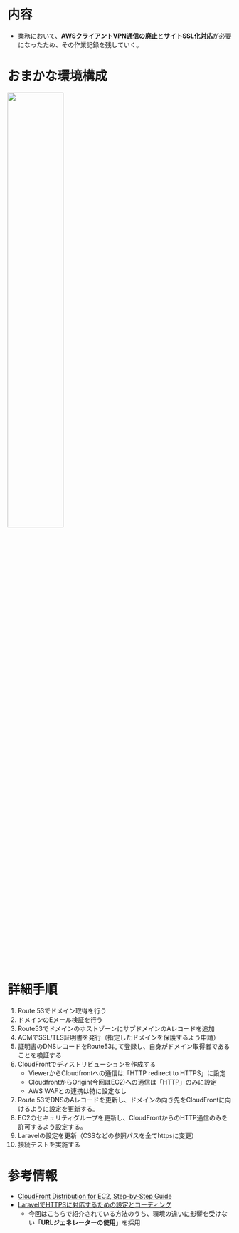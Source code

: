 # 内容

- 業務において、**AWSクライアントVPN通信の廃止**と**サイトSSL化対応**が必要になったため、その作業記録を残していく。

# おまかな環境構成
<img src="https://github.com/hiddy0329/TIL/assets/91509668/7a2b0673-68ea-4de0-aa6b-e24423d2a67a" width="50%" height="50%">

# 詳細手順
1. Route 53でドメイン取得を行う
2. ドメインのEメール検証を行う
3. Route53でドメインのホストゾーンにサブドメインのAレコードを追加
4. ACMでSSL/TLS証明書を発行（指定したドメインを保護するよう申請）
5. 証明書のDNSレコードをRoute53にて登録し、自身がドメイン取得者であることを検証する
6. CloudFrontでディストリビューションを作成する
    - ViewerからCloudfrontへの通信は「HTTP redirect to HTTPS」に設定
    - CloudfrontからOrigin(今回はEC2)への通信は「HTTP」のみに設定
    - AWS WAFとの連携は特に設定なし 
8. Route 53でDNSのAレコードを更新し、ドメインの向き先をCloudFrontに向けるように設定を更新する。
9. EC2のセキュリティグループを更新し、CloudFrontからのHTTP通信のみを許可するよう設定する。
10. Laravelの設定を更新（CSSなどの参照パスを全てhttpsに変更）
11. 接続テストを実施する

# 参考情報
- [CloudFront Distribution for EC2, Step-by-Step Guide](https://medium.com/@diyar.parwana/step-by-step-guide-to-create-a-cloudfront-distribution-for-ec2-cbf5b7862c41)
- [LaravelでHTTPSに対応するための設定とコーディング](https://egatech.net/laravel-https/#toc7)
    - 今回はこちらで紹介されている方法のうち、環境の違いに影響を受けない「**URLジェネレーターの使用**」を採用
